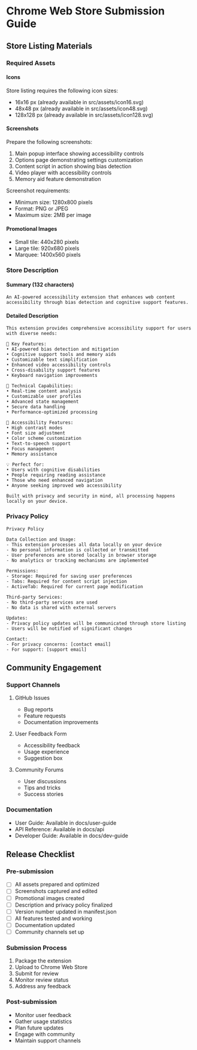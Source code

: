 # Chrome Web Store Submission Guide

## Store Listing Materials

### Required Assets

#### Icons
Store listing requires the following icon sizes:
- 16x16 px (already available in src/assets/icon16.svg)
- 48x48 px (already available in src/assets/icon48.svg)
- 128x128 px (already available in src/assets/icon128.svg)

#### Screenshots
Prepare the following screenshots:
1. Main popup interface showing accessibility controls
2. Options page demonstrating settings customization
3. Content script in action showing bias detection
4. Video player with accessibility controls
5. Memory aid feature demonstration

Screenshot requirements:
- Minimum size: 1280x800 pixels
- Format: PNG or JPEG
- Maximum size: 2MB per image

#### Promotional Images
- Small tile: 440x280 pixels
- Large tile: 920x680 pixels
- Marquee: 1400x560 pixels

### Store Description

#### Summary (132 characters)
```
An AI-powered accessibility extension that enhances web content accessibility through bias detection and cognitive support features.
```

#### Detailed Description
```
This extension provides comprehensive accessibility support for users with diverse needs:

🎯 Key Features:
• AI-powered bias detection and mitigation
• Cognitive support tools and memory aids
• Customizable text simplification
• Enhanced video accessibility controls
• Cross-disability support features
• Keyboard navigation improvements

🔧 Technical Capabilities:
• Real-time content analysis
• Customizable user profiles
• Advanced state management
• Secure data handling
• Performance-optimized processing

🎨 Accessibility Features:
• High contrast modes
• Font size adjustment
• Color scheme customization
• Text-to-speech support
• Focus management
• Memory assistance

💡 Perfect for:
• Users with cognitive disabilities
• People requiring reading assistance
• Those who need enhanced navigation
• Anyone seeking improved web accessibility

Built with privacy and security in mind, all processing happens locally on your device.
```

### Privacy Policy
```
Privacy Policy

Data Collection and Usage:
- This extension processes all data locally on your device
- No personal information is collected or transmitted
- User preferences are stored locally in browser storage
- No analytics or tracking mechanisms are implemented

Permissions:
- Storage: Required for saving user preferences
- Tabs: Required for content script injection
- ActiveTab: Required for current page modification

Third-party Services:
- No third-party services are used
- No data is shared with external servers

Updates:
- Privacy policy updates will be communicated through store listing
- Users will be notified of significant changes

Contact:
- For privacy concerns: [contact email]
- For support: [support email]
```

## Community Engagement

### Support Channels
1. GitHub Issues
   - Bug reports
   - Feature requests
   - Documentation improvements

2. User Feedback Form
   - Accessibility feedback
   - Usage experience
   - Suggestion box

3. Community Forums
   - User discussions
   - Tips and tricks
   - Success stories

### Documentation
- User Guide: Available in docs/user-guide
- API Reference: Available in docs/api
- Developer Guide: Available in docs/dev-guide

## Release Checklist

### Pre-submission
- [ ] All assets prepared and optimized
- [ ] Screenshots captured and edited
- [ ] Promotional images created
- [ ] Description and privacy policy finalized
- [ ] Version number updated in manifest.json
- [ ] All features tested and working
- [ ] Documentation updated
- [ ] Community channels set up

### Submission Process
1. Package the extension
2. Upload to Chrome Web Store
3. Submit for review
4. Monitor review status
5. Address any feedback

### Post-submission
- Monitor user feedback
- Gather usage statistics
- Plan future updates
- Engage with community
- Maintain support channels
